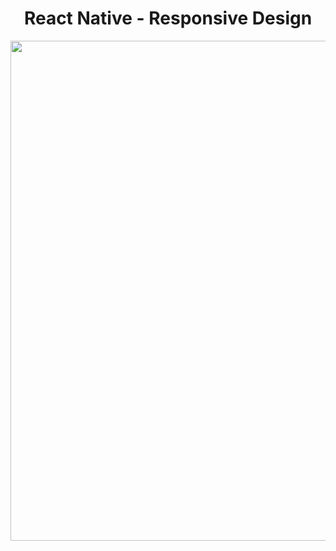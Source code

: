<h1 align="center">
   React Native - Responsive Design
</h1>

<p align="center">
  <img src="https://github.com/ozkannbuyuk/rn-exercises/assets/111967202/6a7b0991-806c-459e-a9ed-a453fd07aa5a" width="800" />
</p>
